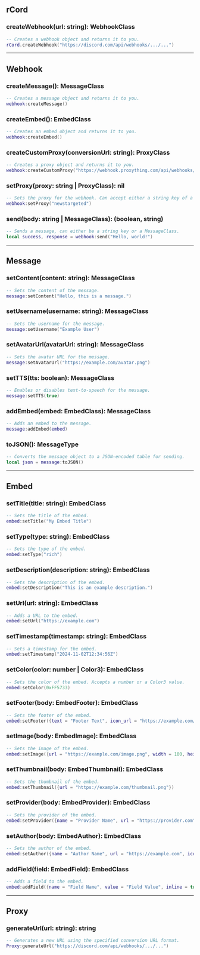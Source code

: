 ## rCord
### createWebhook(url: string): WebhookClass
```lua
-- Creates a webhook object and returns it to you. 
rCord.createWebhook("https://discord.com/api/webhooks/.../...") 
```

---

## Webhook
### createMessage(): MessageClass
```lua
-- Creates a message object and returns it to you.
webhook:createMessage() 
```

### createEmbed(): EmbedClass
```lua
-- Creates an embed object and returns it to you.
webhook:createEmbed() 
```

### createCustomProxy(conversionUrl: string): ProxyClass
```lua
-- Creates a proxy object and returns it to you.
webhook:createCustomProxy("https://webhook.proxything.com/api/webhooks/%s/%s") 
```

### setProxy(proxy: string | ProxyClass): nil
```lua
-- Sets the proxy for the webhook. Can accept either a string key of a proxy or a ProxyClass instance.
webhook:setProxy("newstargeted")
```

### send(body: string | MessageClass): (boolean, string)
```lua
-- Sends a message, can either be a string key or a MessageClass.
local success, response = webhook:send("Hello, world!")
```

---

## Message
### setContent(content: string): MessageClass
```lua
-- Sets the content of the message.
message:setContent("Hello, this is a message.")
```

### setUsername(username: string): MessageClass
```lua
-- Sets the username for the message.
message:setUsername("Example User")
```

### setAvatarUrl(avatarUrl: string): MessageClass
```lua
-- Sets the avatar URL for the message.
message:setAvatarUrl("https://example.com/avatar.png")
```

### setTTS(tts: boolean): MessageClass
```lua
-- Enables or disables text-to-speech for the message.
message:setTTS(true)
```

### addEmbed(embed: EmbedClass): MessageClass
```lua
-- Adds an embed to the message.
message:addEmbed(embed)
```

### toJSON(): MessageType
```lua
-- Converts the message object to a JSON-encoded table for sending.
local json = message:toJSON()
```

---

## Embed
### setTitle(title: string): EmbedClass
```lua
-- Sets the title of the embed.
embed:setTitle("My Embed Title")
```

### setType(type: string): EmbedClass
```lua
-- Sets the type of the embed.
embed:setType("rich")
```

### setDescription(description: string): EmbedClass
```lua
-- Sets the description of the embed.
embed:setDescription("This is an example description.")
```

### setUrl(url: string): EmbedClass
```lua
-- Adds a URL to the embed.
embed:setUrl("https://example.com")
```

### setTimestamp(timestamp: string): EmbedClass
```lua
-- Sets a timestamp for the embed.
embed:setTimestamp("2024-11-02T12:34:56Z")
```

### setColor(color: number | Color3): EmbedClass
```lua
-- Sets the color of the embed. Accepts a number or a Color3 value.
embed:setColor(0xFF5733)
```

### setFooter(body: EmbedFooter): EmbedClass
```lua
-- Sets the footer of the embed.
embed:setFooter({text = "Footer Text", icon_url = "https://example.com/icon.png"})
```

### setImage(body: EmbedImage): EmbedClass
```lua
-- Sets the image of the embed.
embed:setImage({url = "https://example.com/image.png", width = 100, height = 100})
```

### setThumbnail(body: EmbedThumbnail): EmbedClass
```lua
-- Sets the thumbnail of the embed.
embed:setThumbnail({url = "https://example.com/thumbnail.png"})
```

### setProvider(body: EmbedProvider): EmbedClass
```lua
-- Sets the provider of the embed.
embed:setProvider({name = "Provider Name", url = "https://provider.com"})
```

### setAuthor(body: EmbedAuthor): EmbedClass
```lua
-- Sets the author of the embed.
embed:setAuthor({name = "Author Name", url = "https://example.com", icon_url = "https://example.com/icon.png"})
```

### addField(field: EmbedField): EmbedClass
```lua
-- Adds a field to the embed.
embed:addField({name = "Field Name", value = "Field Value", inline = true})
```

---

## Proxy
### generateUrl(url: string): string
```lua
-- Generates a new URL using the specified conversion URL format.
Proxy:generateUrl("https://discord.com/api/webhooks/.../...")
```
